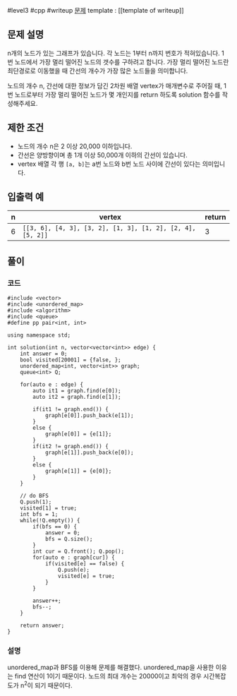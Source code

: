 
#level3 #cpp #writeup
[문제](https://school.programmers.co.kr/learn/courses/30/lessons/49189)
template : [[template of writeup]]

## 문제 설명

n개의 노드가 있는 그래프가 있습니다. 각 노드는 1부터 n까지 번호가 적혀있습니다. 1번 노드에서 가장 멀리 떨어진 노드의 갯수를 구하려고 합니다. 가장 멀리 떨어진 노드란 최단경로로 이동했을 때 간선의 개수가 가장 많은 노드들을 의미합니다.

노드의 개수 n, 간선에 대한 정보가 담긴 2차원 배열 vertex가 매개변수로 주어질 때, 1번 노드로부터 가장 멀리 떨어진 노드가 몇 개인지를 return 하도록 solution 함수를 작성해주세요.

## 제한 조건

- 노드의 개수 n은 2 이상 20,000 이하입니다.
- 간선은 양방향이며 총 1개 이상 50,000개 이하의 간선이 있습니다.
- vertex 배열 각 행 `[a, b]`는 a번 노드와 b번 노드 사이에 간선이 있다는 의미입니다.

## 입출력 예

| n   | vertex                                                     | return |
| --- | ---------------------------------------------------------- | ------ |
| 6   | `[[3, 6], [4, 3], [3, 2], [1, 3], [1, 2], [2, 4], [5, 2]]` | 3      |

## 풀이

### 코드

```
#include <vector>
#include <unordered_map>
#include <algorithm>
#include <queue>
#define pp pair<int, int>

using namespace std;

int solution(int n, vector<vector<int>> edge) {
    int answer = 0;
    bool visited[20001] = {false, };
    unordered_map<int, vector<int>> graph;
    queue<int> Q;
    
    for(auto e : edge) {
        auto it1 = graph.find(e[0]);
        auto it2 = graph.find(e[1]);
        
        if(it1 != graph.end()) {
            graph[e[0]].push_back(e[1]);
        }
        else {
            graph[e[0]] = {e[1]};
        }
        if(it2 != graph.end()) {
            graph[e[1]].push_back(e[0]);
        }
        else {
            graph[e[1]] = {e[0]};
        }
    }
    
    // do BFS
    Q.push(1);
    visited[1] = true;
    int bfs = 1;
    while(!Q.empty()) {
        if(bfs == 0) {
            answer = 0;
            bfs = Q.size();
        }
        int cur = Q.front(); Q.pop();
        for(auto e : graph[cur]) {
            if(visited[e] == false) {
                Q.push(e);
                visited[e] = true;
            }
        }
        
        answer++;
        bfs--;
    }
    
    return answer;
}
```

### 설명

unordered_map과 BFS를 이용해 문제를 해결했다. unordered_map을 사용한 이유는 find 연산이 1이기 때문이다. 노드의 최대 개수는 20000이고 최악의 경우 시간복잡도가 n$^2$이 되기 때문이다.
